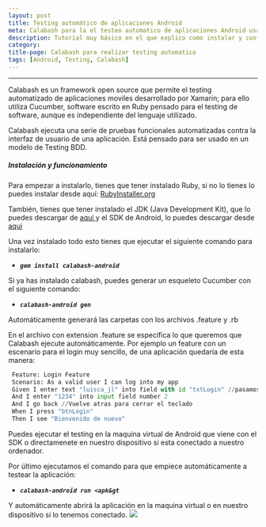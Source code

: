 ```yaml
---
layout: post
title: Testing automático de aplicaciones Android 
meta: Calabash para la el testeo automatico de aplicaciones Android usando Calabash 
description: Tutorial muy básico en el que explico como instalar y configurar Calabash para realizar testeos automaticos de aplicaciones Android. 
category:
title-page: Calabash para realizar testing automatico
tags: [Android, Testing, Calabash] 
---
```


***

Calabash es un framework open source que permite el testing automatizado de aplicaciones moviles desarrollado por Xamarin; para ello utiliza Cucumber, software escrito en Ruby pensado para el testing de software, aunque es independiente del lenguaje utilizado.

Calabash ejecuta una serie de pruebas funcionales automatizadas contra la interfaz de usuario de una aplicación. Está pensado para ser usado en un modelo de Testing BDD.

<h5>Instalación y funcionamiento</h5>

Para empezar a instalarlo, tienes que tener instalado Ruby, si no lo tienes lo puedes instalar desde aquí: <a href="http://RubyInstaller.org">RubyInstaller.org</a>

También, tienes que tener instalado el JDK (Java Development Kit), que lo puedes descargar de <a href="http://www.oracle.com/technetwork/java/javase/downloads/jdk8-downloads-2133151.html">aqui </a>y el SDK de Android, lo puedes descargar desde <a href="http://developer.android.com/intl/es/sdk/">aqui</a>

Una vez instalado todo esto tienes que ejecutar el siguiente comando para instalarlo:
<ul>
 	<li><em><strong><code>gem install calabash-android</code></strong></em></li>
</ul>
Si ya has instalado calabash, puedes generar un esqueleto Cucumber con el siguiente comando:
<ul>
 	<li><em><strong><code>calabash-android gen</code></strong></em></li>
</ul>
Automáticamente generará las carpetas con los archivos .feature y .rb

En el archivo con extension .feature se especifica lo que queremos que Calabash ejecute automáticamente. Por ejemplo un feature con un escenario para el login muy sencillo, de una aplicación quedaría de esta manera:
   
   ```python
    Feature: Login Feature
    Scenario: As a valid user I can log into my app
    Given I enter text "luisca_jl" into field with id "txtLogin" //pasamos los id de los elementos como string
    And I enter "1234" into input field number 2
    And I go back //Vuelve atras para cerrar el teclado
    When I press "btnLogin"
    Then I see "Bienvenido de nuevo" 
   ```
  
Puedes ejecutar el testing en la maquina virtual de Android que viene con el SDK o directamenete en nuestro dispositivo si esta conectado a nuestro ordenador.

Por último ejecutamos el comando para que empiece automáticamente a testear la aplicación:
<ul>
 	<li><em><strong><code>calabash-android run &lt;apk&amp;gt</code></strong></em></li>
</ul>
Y automáticamente abrirá la aplicación en la maquina virtual o en nuestro dispositivo si lo tenemos conectado.

<img class="responsive-img" src="http://i1.wp.com/frostq.ml/wp-content/uploads/2016/04/Animation.gif">
